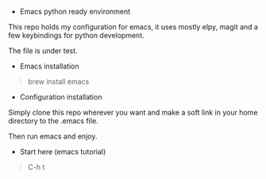 * Emacs python ready environment

This repo holds my configuration for emacs, it uses mostly elpy, magit
and a few keybindings for python development.

The file is under test.

* Emacs installation

> brew install emacs

* Configuration installation

Simply clone this repo wherever you want and make a soft link in your
home directory to the .emacs file.

Then run emacs and enjoy.

* Start here (emacs tutorial)

> C-h t
